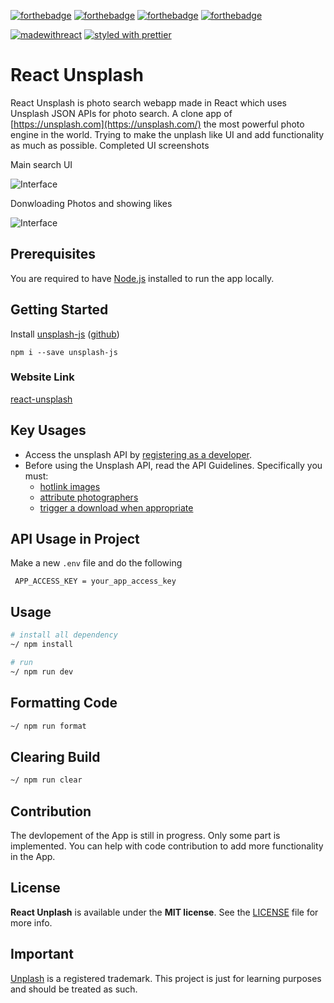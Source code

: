 [![forthebadge](https://forthebadge.com/images/badges/made-with-javascript.svg)](https://forthebadge.com) [![forthebadge](https://forthebadge.com/images/badges/uses-css.svg)](https://forthebadge.com) [![forthebadge](https://forthebadge.com/images/badges/built-with-love.svg)](https://forthebadge.com) [![forthebadge](https://forthebadge.com/images/badges/check-it-out.svg)](https://forthebadge.com)


[![madewithreact](https://img.shields.io/badge/madewith-react-green.svg)](https://reactjs.org/) [![styled with prettier](https://img.shields.io/badge/styled_with-prettier-ff69b4.svg)](https://github.com/prettier/prettier)

# React Unsplash

React Unsplash is photo search webapp made in React which uses Unsplash JSON APIs for photo search. A clone app of  [https://unsplash.com](https://unsplash.com/) the most powerful photo engine in the world. Trying to make the unplash like UI  and add functionality as much as possible. Completed UI screenshots


Main search UI

![Interface](Assets/unsplash_clone.jpg?raw=true "Web App picture")

Donwloading Photos and showing likes

![Interface](Assets/download_photos.jpg?raw=true "Web App picture")

## Prerequisites

You are required to have [Node.js](https://nodejs.org/) installed to run the app locally.

## Getting Started

Install [unsplash-js](https://github.com/unsplash/unsplash-js) ([github](https://github.com/unsplash/unsplash-js))

```
npm i --save unsplash-js
```
### Website Link
[react-unsplash](react-unsplash.now.sh)

## Key Usages 
- Access the unsplash API by  [registering as a developer](https://unsplash.com/developers).
- Before using the Unsplash API, read the API Guidelines. Specifically you must:
   - [hotlink images](https://help.unsplash.com/api-guidelines/more-on-each-guideline/guideline-hotlinking-images)
   - [attribute photographers](https://help.unsplash.com/en/articles/2511315-guideline-attribution)
   - [trigger a download when appropriate](https://help.unsplash.com/en/articles/2511258-guideline-triggering-a-download)


## API Usage in Project 
Make a new `.env` file and do the following

```
 APP_ACCESS_KEY = your_app_access_key
```

## Usage

```sh
# install all dependency
~/ npm install

# run
~/ npm run dev 
```

## Formatting Code

```sh
~/ npm run format 
```

## Clearing Build

```sh
~/ npm run clear 
```


## Contribution

The devlopement of the App is still in progress. Only some part is implemented. You can help with 
code contribution to add more functionality in the App.

## License

**React Unplash** is available under the **MIT license**. See the [LICENSE](https://github.com/junipdewan/react-unsplash/blob/master/LICENSE.md) file for more info.


## Important 

[Unplash](https://unsplash.com) is a registered trademark. This project is just for learning purposes and should be treated as such.
